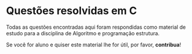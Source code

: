 # Questões resolvidas em C
Todas as questões encontradas aqui foram respondidas como material de estudo para a disciplina de Algoritmo e programação estrutura.

Se você for aluno e quiser este material lhe for útil, por favor, **contribua**!
